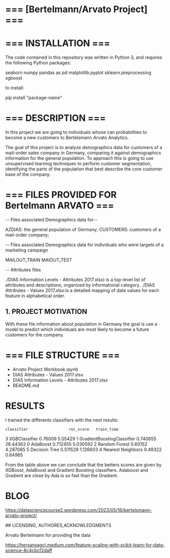 # === [Bertelmann/Arvato  Project] ===


# === INSTALLATION ===
The code contained in this repository was written in Python 3, and requires the following Python packages: 

seaborn
numpy 
pandas as pd
matplotlib.pyplot 
sklearn.preprocessing
xgboost

to install:

pip install "package-name"



# === DESCRIPTION ===

In this project we are going to  individuals whose can probabilities to become a new customers to  Bertelsmann Arvato Analytics. 


The goal of this project is to analyze demographics data for customers of a mail-order sales company in Germany, comparing it against demographics information for the general population. To approach this  is going to use  unsupervised learning techniques to perform customer segmentation, identifying the parts of the population that best describe the core customer base of the company. 


# === FILES PROVIDED FOR Bertelmann ARVATO ===

-- Files associated Demographics data  for--



AZDIAS:          the general population of Germany; 
CUSTOMERS:        customers of a mail-order company; 

-- Files associated Demographics data for individuals who were targets of a marketing campaign

MAILOUT_TRAIN
MAIOUT_TEST 

--  Attributes files

./DIAS Information Levels - Attributes 2017.xlsx) is a top-level list of attributes and descriptions, organized by informational category.
./DIAS Attributes - Values 2017.xlsx:is a detailed mapping of data values for each feature in alphabetical order.



## 1. PROJECT MOTIVATION

With these file information about population in Germany the goal is use a model to predict which individuals are most likely to become a future customers for the company.




# === FILE STRUCTURE ===


- Arvato Project Workbook.ipynb
- DIAS Attributes - Values 2017.xlsx
- DIAS Information Levels - Attributes 2017.xlsx
- README.md




# RESULTS


I trained the differents classifiers with the next results:

	classifier					roc_score	train_time
3	XGBClassifier				0.76009	5.05429
1	GradientBoostingClassifier	0.740655	26.44362
0	AdaBoost					0.712455	5.030592
2	Random Forest				0.60152	4.287085
5	Decision Tree				0.511529	1.126603
4	Nearest Neighbors			0.49322	0.64965

From the table above we can conclude that the betters scores are given by XGBoost, AdaBoost and Gradient Boosting classifiers. Adaboost and Gradient are close by Ada is so fast than the Gradient.   

# BLOG

https://datasciencecourse2.wordpress.com/2023/05/16/bertelsmann-arvato-project/

## LICENSING, AUTHORES,ACKNOWLEDGMENTS

Arvato Bertelmann for providing the data

https://hersanyagci.medium.com/feature-scaling-with-scikit-learn-for-data-science-8c4cbcf2daff




